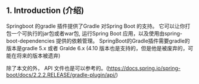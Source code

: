 ## 1. Introduction (介绍)

Springboot 的gradle 插件提供了Gradle 对Spring Boot 的支持。 它可以让你打包一个可执行的jar包或者war包, 运行Spring Boot 应用，以及使用由spring-boot-dependencies 提供的依赖管理。 SpringBoot的Gradle插件需要gradle的版本是gradle 5.x 或者 Gralde 6.x (4.10 版本也是支持的，但是他是被废弃的，可能在将来的版本被遗弃)

除了本文的外， API 文件也是可以参考的。(https://docs.spring.io/spring-boot/docs/2.2.2.RELEASE/gradle-plugin/api/) 

